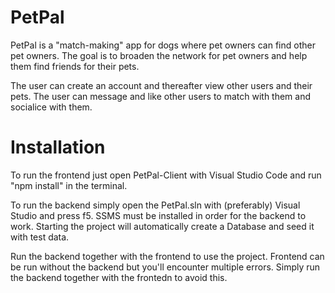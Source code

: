 # PetPal 

PetPal is a "match-making" app for dogs where pet owners can find other pet owners.
The goal is to broaden the network for pet owners and help them find friends for their pets.

The user can create an account and thereafter view other users and their pets.
The user can message and like other users to match with them and socialice with them.

# Installation

To run the frontend just open PetPal-Client with Visual Studio Code and run "npm install" in the terminal.

To run the backend simply open the PetPal.sln with (preferably) Visual Studio and press f5. 
SSMS must be installed in order for the backend to work. Starting the project will automatically create a Database and seed it with test data.

Run the backend together with the frontend to use the project. Frontend can be run without the backend but you'll encounter multiple errors. Simply run the backend together with the frontedn to avoid this.

